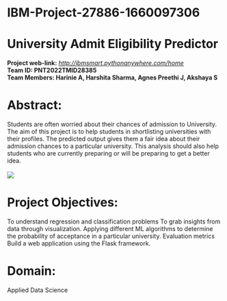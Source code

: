 # IBM-Project-27886-1660097306
# University Admit Eligibility Predictor
<b> Project web-link:</b> <i>http://ibmsmart.pythonanywhere.com/home</i><br>
<b> Team ID: PNT2022TMID28385 </b><br>
<b> Team Members: Harinie A, Harshita Sharma, Agnes Preethi J, Akshaya S </b>
# Abstract:
Students are often worried about their chances of admission to University. The aim of this project is to help students in shortlisting universities with their profiles. The predicted output gives them a fair idea about their admission chances to a particular university. This analysis should also help students who are currently preparing or will be preparing to get a better idea. <br><br>
  <img src=https://jpinfotech.org/wp-content/uploads/2022/03/JPJA2105-College-Admission-Predictor-600x306.jpg><br>
# Project Objectives:
To understand regression and classification problems To grab insights from data through visualization. Applying different ML algorithms to determine the probability of acceptance in a particular university. Evaluation metrics Build a web application using the Flask framework.
# Domain:
Applied Data Science
